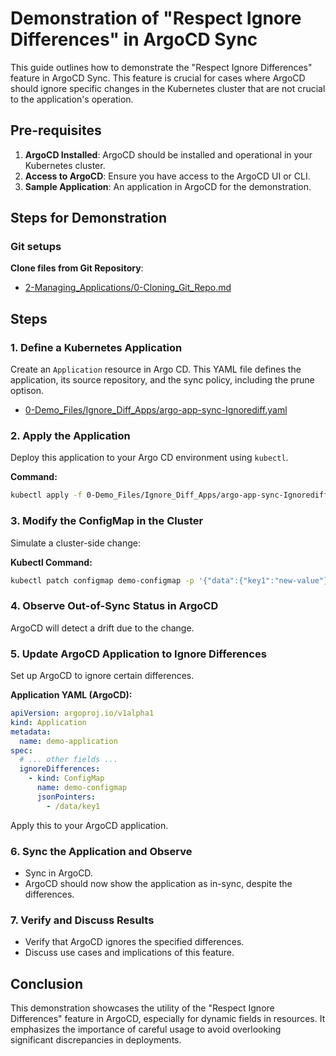 
# Demonstration of "Respect Ignore Differences" in ArgoCD Sync

This guide outlines how to demonstrate the "Respect Ignore Differences" feature in ArgoCD Sync. This feature is crucial for cases where ArgoCD should ignore specific changes in the Kubernetes cluster that are not crucial to the application's operation.

## Pre-requisites
1. **ArgoCD Installed**: ArgoCD should be installed and operational in your Kubernetes cluster.
2. **Access to ArgoCD**: Ensure you have access to the ArgoCD UI or CLI.
3. **Sample Application**: An application in ArgoCD for the demonstration.

## Steps for Demonstration

### Git setups
**Clone files from Git Repository**:
   - [2-Managing_Applications/0-Cloning_Git_Repo.md](https://github.com/nbudemy/ArgoCD-Complete-Master-Course/blob/main/2-Managing_Applications/0-Cloning_Git_Repo.md)

## Steps

### 1. Define a Kubernetes Application
Create an `Application` resource in Argo CD. This YAML file defines the application, its source repository, and the sync policy, including the prune optison.

- [0-Demo_Files/Ignore_Diff_Apps/argo-app-sync-Ignorediff.yaml](https://github.com/nbudemy/ArgoCD-Complete-Master-Course/blob/main/0-Demo_Files/Ignore_Diff_Apps/argo-app-sync-Ignorediff.yaml)

### 2. Apply the Application
Deploy this application to your Argo CD environment using `kubectl`.

**Command:**
```bash
kubectl apply -f 0-Demo_Files/Ignore_Diff_Apps/argo-app-sync-Ignorediff.yaml
```


### 3. Modify the ConfigMap in the Cluster
Simulate a cluster-side change:

**Kubectl Command:**
```bash
kubectl patch configmap demo-configmap -p '{"data":{"key1":"new-value"}}' -n argocdappdemo-ignorediff
```

### 4. Observe Out-of-Sync Status in ArgoCD
ArgoCD will detect a drift due to the change.

### 5. Update ArgoCD Application to Ignore Differences
Set up ArgoCD to ignore certain differences.

**Application YAML (ArgoCD):**
```yaml
apiVersion: argoproj.io/v1alpha1
kind: Application
metadata:
  name: demo-application
spec:
  # ... other fields ...
  ignoreDifferences:
    - kind: ConfigMap
      name: demo-configmap
      jsonPointers:
        - /data/key1
```

Apply this to your ArgoCD application.

### 6. Sync the Application and Observe
- Sync in ArgoCD.
- ArgoCD should now show the application as in-sync, despite the differences.

### 7. Verify and Discuss Results
- Verify that ArgoCD ignores the specified differences.
- Discuss use cases and implications of this feature.

## Conclusion
This demonstration showcases the utility of the "Respect Ignore Differences" feature in ArgoCD, especially for dynamic fields in resources. It emphasizes the importance of careful usage to avoid overlooking significant discrepancies in deployments.
